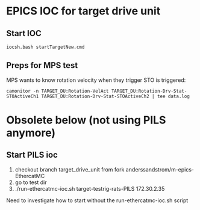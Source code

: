 # EPICS IOC for target drive unit


## Start IOC
``` 
iocsh.bash startTargetNew.cmd
``` 

## Preps for MPS test 

MPS wants to know rotation velocity when they trigger STO is triggered:
``` 
camonitor -n TARGET_DU:Rotation-VelAct TARGET_DU:Rotation-Drv-Stat-STOActiveCh1 TARGET_DU:Rotation-Drv-Stat-STOActiveCh2 | tee data.log
``` 

# Obsolete below (not using PILS anymore)

## Start PILS ioc

1. checkout branch target_drive_unit from fork  anderssandstrom/m-epics-EthercatMC
2. go to test dir
3. ./run-ethercatmc-ioc.sh target-testrig-rats-PILS 172.30.2.35

Need to investigate how to start without the run-ethercatmc-ioc.sh script
